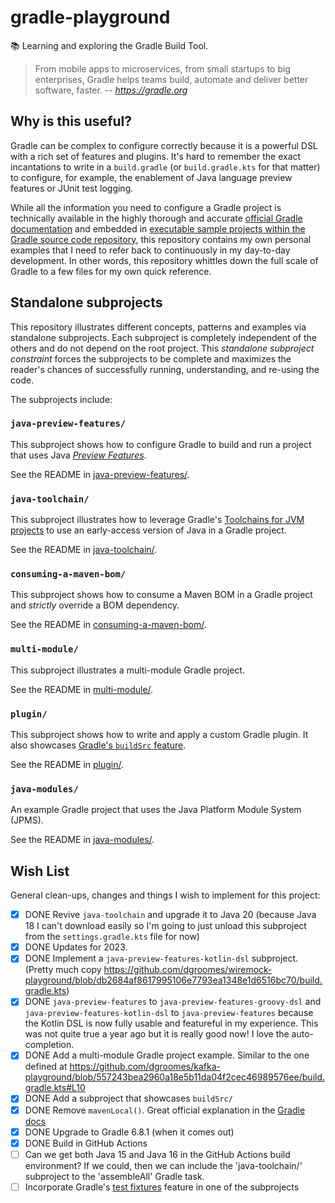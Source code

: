# gradle-playground

📚 Learning and exploring the Gradle Build Tool.

> From mobile apps to microservices, from small startups to big enterprises, Gradle helps teams build, automate and
> deliver better software, faster.
> -- <cite>https://gradle.org</cite>


## Why is this useful?

Gradle can be complex to configure correctly because it is a powerful DSL with a rich set of features and plugins. It's
hard to remember the exact incantations to write in a `build.gradle` (or `build.gradle.kts` for that matter) to
configure, for example, the enablement of Java language preview features or JUnit test logging.

While all the information you need to configure a Gradle project is technically available in the highly thorough and
accurate [official Gradle documentation](https://docs.gradle.org/current/userguide/userguide.html) and embedded in
[executable sample projects within the Gradle source code repository](https://github.com/gradle/gradle/tree/master/subprojects/docs/src/samples),
this repository contains my own personal examples that I need to refer back to continuously in my day-to-day development.
In other words, this repository whittles down the full scale of Gradle to a few files for my own quick reference.


## Standalone subprojects

This repository illustrates different concepts, patterns and examples via standalone subprojects. Each subproject is
completely independent of the others and do not depend on the root project. This _standalone subproject constraint_
forces the subprojects to be complete and maximizes the reader's chances of successfully running, understanding, and
re-using the code.

The subprojects include:

### `java-preview-features/`

This subproject shows how to configure Gradle to build and run a project that uses Java [_Preview Features_](https://openjdk.java.net/jeps/12).

See the README in [java-preview-features/](java-preview-features/).

### `java-toolchain/`

This subproject illustrates how to leverage Gradle's [Toolchains for JVM projects](https://docs.gradle.org/current/userguide/toolchains.html)
to use an early-access version of Java in a Gradle project.

See the README in [java-toolchain/](java-toolchain/).

### `consuming-a-maven-bom/`

This subproject shows how to consume a Maven BOM in a Gradle project and *strictly* override a BOM dependency.

See the README in [consuming-a-maven-bom/](consuming-a-maven-bom/).

### `multi-module/`

This subproject illustrates a multi-module Gradle project.

See the README in [multi-module/](multi-module/).

### `plugin/`

This subproject shows how to write and apply a custom Gradle plugin. It also showcases [Gradle's `buildSrc` feature](https://docs.gradle.org/current/userguide/organizing_gradle_projects.html#sec:build_sources).

See the README in [plugin/](plugin/).

### `java-modules/`

An example Gradle project that uses the Java Platform Module System (JPMS).

See the README in [java-modules/](java-modules/).


## Wish List

General clean-ups, changes and things I wish to implement for this project:

* [x] DONE Revive `java-toolchain` and upgrade it to Java 20 (because Java 18 I can't download easily so I'm going to just
  unload this subproject from the `settings.gradle.kts` file for now)
* [x] DONE Updates for 2023.
* [x] DONE Implement a `java-preview-features-kotlin-dsl` subproject. (Pretty much copy <https://github.com/dgroomes/wiremock-playground/blob/db2684af8617995106e7793ea1348e1d6516bc70/build.gradle.kts>)   
* [x] DONE `java-preview-features` to `java-preview-features-groovy-dsl` and `java-preview-features-kotlin-dsl` to `java-preview-features`
   because the Kotlin DSL is now fully usable and featureful in my experience. This was not quite true a year ago but it
   is really good now! I love the auto-completion.
* [x] DONE Add a multi-module Gradle project example. Similar to the one defined at <https://github.com/dgroomes/kafka-playground/blob/557243bea2960a18e5b11da04f2cec46989576ee/build.gradle.kts#L10> 
* [x] DONE Add a subproject that showcases `buildSrc/`
* [x] DONE Remove `mavenLocal()`. Great official explanation in the [Gradle docs](https://docs.gradle.org/current/userguide/declaring_repositories.html#sec:case-for-maven-local)
* [x] DONE Upgrade to Gradle 6.8.1 (when it comes out)
* [x] DONE Build in GitHub Actions
* [ ] Can we get both Java 15 and Java 16 in the GitHub Actions build environment? If we could, then we can include the 'java-toolchain/'
   subproject to the 'assembleAll' Gradle task.
* [ ] Incorporate Gradle's [test fixtures](https://docs.gradle.org/current/userguide/java_testing.html#sec:java_test_fixtures)
   feature in one of the subprojects
